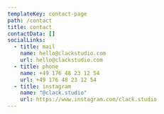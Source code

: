 ```yaml
---
templateKey: contact-page
path: /contact
title: contact
contactData: []
socialLinks:
  - title: mail
    name: hello@clackstudio.com
    url: hello@clackstudio.com
  - title: phone
    name: +49 176 48 23 12 54
    url: +49 176 48 23 12 54
  - title: instagram
    name: "@clack.studio"
    url: https://www.instagram.com/clack.studio
---
```

